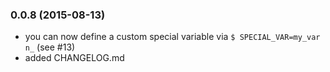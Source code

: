 ### 0.0.8 (2015-08-13)

* you can now define a custom special variable via `$ SPECIAL_VAR=my_var n_` (see #13)
* added CHANGELOG.md
